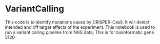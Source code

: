 # VariantCalling
This code is to identify mutations cause by CRISPER-Cas9. It will detect intended and off target affects of the experiment. 
This notebook is used to run a variant calling pipeline from NGS data,
This is for bioinformatic gene 5120
